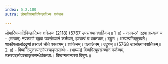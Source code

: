 ```yaml
---
index: 5.2.100
sutra: लोमादिपामादिपिच्छादिभ्यः शनेलचः

---
```

 लोमादिपामादिपिच्छादिभ्यः शनेलचः (2118) (5767 उपसंख्यानवार्तिकम्॥ 1 ॥) - नप्रकरणे दद्रवा ह्रस्वत्वं च - (भाष्यम्) नप्रकरणे दद्रवा उपसंख्यानं कर्तव्यम्, ह्रस्वत्वं च वक्तव्यम्। दद्रुणः। अत्यल्पमिदमुच्यते। शाकीपलालीदद्रूणां ह्रस्वत्वं चेति वक्तव्यम्। शाकिनम्। पलालिनम्। दद्रुणम्॥ (5768 उपसंख्यानवार्तिकम्॥ 2 ॥) - विष्वगित्युत्तरपदलोपश्चाकृतसन्धेः - (भाष्यम्) विष्वगित्युपसंख्यानं कर्तव्यम्, उत्तरपदलोपश्चाकृतसन्धेर्वक्तव्यः। विष्वग्गतान्यस्य विषुणः॥ 